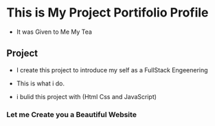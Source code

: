 # This is My Project Portifolio Profile

* It was Given to Me My Tea

## Project

* I create this project to introduce my self as a FullStack Engeenering 

* This is what i do.

* i bulid this project with (Html Css and JavaScript)

### Let me Create you a Beautiful Website
